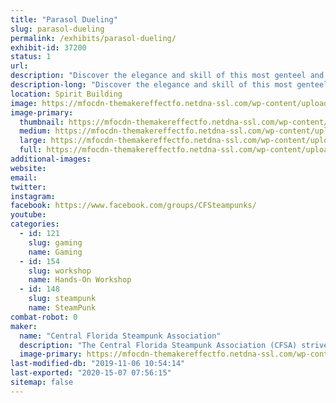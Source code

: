 ```yaml
---
title: "Parasol Dueling"
slug: parasol-dueling
permalink: /exhibits/parasol-dueling/
exhibit-id: 37200
status: 1
url: 
description: "Discover the elegance and skill of this most genteel and worthy competition! Learn the rules of this honorable sport for ladies and observe demonstrations via this interactive activity. Through skillful turns and placements of parasols; precise timing; and through coquettish flirtations, competitors will challenge each other in this Steampunk battle of flair. Demonstration parasols available upon request."
description-long: "Discover the elegance and skill of this most genteel and worthy competition! Learn the rules of this honorable sport for ladies and observe demonstrations via this interactive activity. Through skillful turns and placements of parasols; precise timing; and through coquettish flirtations, competitors will challenge each other in this Steampunk battle of flair. Demonstration parasols available upon request."
location: Spirit Building
image: https://mfocdn-themakereffectfo.netdna-ssl.com/wp-content/uploads/2019/08/PD-booth.jpg
image-primary:
  thumbnail: https://mfocdn-themakereffectfo.netdna-ssl.com/wp-content/uploads/2019/08/PD-booth-150x150.jpg
  medium: https://mfocdn-themakereffectfo.netdna-ssl.com/wp-content/uploads/2019/08/PD-booth-225x300.jpg
  large: https://mfocdn-themakereffectfo.netdna-ssl.com/wp-content/uploads/2019/08/PD-booth.jpg
  full: https://mfocdn-themakereffectfo.netdna-ssl.com/wp-content/uploads/2019/08/PD-booth.jpg
additional-images:
website: 
email: 
twitter: 
instagram: 
facebook: https://www.facebook.com/groups/CFSteampunks/
youtube: 
categories:
  - id: 121
    slug: gaming
    name: Gaming
  - id: 154
    slug: workshop
    name: Hands-On Workshop
  - id: 148
    slug: steampunk
    name: SteamPunk
combat-robot: 0
maker:
  name: "Central Florida Steampunk Association"
  description: "The Central Florida Steampunk Association (CFSA) strives to bring Steampunk to anyone who is interested in the genre, or interested in learning how we make our props and costumes.  Our members have experience in leather working, jewelry making, sewing, prop making, simple wearable electronics, and much more.  We frequently hold classes in an effort to share our knowledge base and encourage learners to try new skills.  We'll have several items on display to showcase some of the skills and classes we have to offer.  "
  image-primary: https://mfocdn-themakereffectfo.netdna-ssl.com/wp-content/uploads/2017/10/Adobe-Spark-1-300x300.jpg
last-modified-db: "2019-11-06 10:54:14"
last-exported: "2020-15-07 07:56:15"
sitemap: false
---
```

